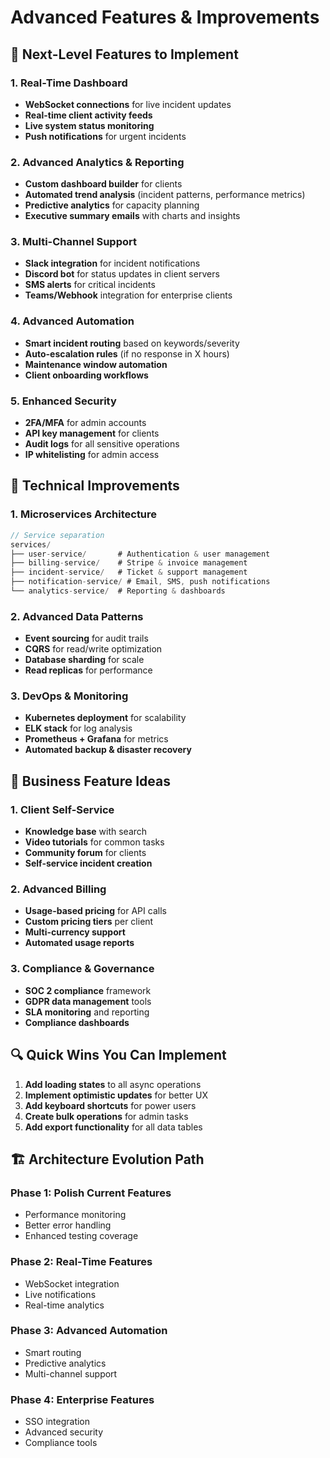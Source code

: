 # Advanced Features & Improvements

## 🚀 **Next-Level Features to Implement**

### **1. Real-Time Dashboard**

- **WebSocket connections** for live incident updates
- **Real-time client activity feeds**
- **Live system status monitoring**
- **Push notifications** for urgent incidents

### **2. Advanced Analytics & Reporting**

- **Custom dashboard builder** for clients
- **Automated trend analysis** (incident patterns, performance metrics)
- **Predictive analytics** for capacity planning
- **Executive summary emails** with charts and insights

### **3. Multi-Channel Support**

- **Slack integration** for incident notifications
- **Discord bot** for status updates in client servers
- **SMS alerts** for critical incidents
- **Teams/Webhook** integration for enterprise clients

### **4. Advanced Automation**

- **Smart incident routing** based on keywords/severity
- **Auto-escalation rules** (if no response in X hours)
- **Maintenance window automation**
- **Client onboarding workflows**

### **5. Enhanced Security**

- **2FA/MFA** for admin accounts
- **API key management** for clients
- **Audit logs** for all sensitive operations
- **IP whitelisting** for admin access

## 🔧 **Technical Improvements**

### **1. Microservices Architecture**

```typescript
// Service separation
services/
├── user-service/       # Authentication & user management
├── billing-service/    # Stripe & invoice management
├── incident-service/   # Ticket & support management
├── notification-service/ # Email, SMS, push notifications
└── analytics-service/  # Reporting & dashboards
```

### **2. Advanced Data Patterns**

- **Event sourcing** for audit trails
- **CQRS** for read/write optimization
- **Database sharding** for scale
- **Read replicas** for performance

### **3. DevOps & Monitoring**

- **Kubernetes deployment** for scalability
- **ELK stack** for log analysis
- **Prometheus + Grafana** for metrics
- **Automated backup & disaster recovery**

## 🎯 **Business Feature Ideas**

### **1. Client Self-Service**

- **Knowledge base** with search
- **Video tutorials** for common tasks
- **Community forum** for clients
- **Self-service incident creation**

### **2. Advanced Billing**

- **Usage-based pricing** for API calls
- **Custom pricing tiers** per client
- **Multi-currency support**
- **Automated usage reports**

### **3. Compliance & Governance**

- **SOC 2 compliance** framework
- **GDPR data management** tools
- **SLA monitoring** and reporting
- **Compliance dashboards**

## 🔍 **Quick Wins You Can Implement**

1. **Add loading states** to all async operations
2. **Implement optimistic updates** for better UX
3. **Add keyboard shortcuts** for power users
4. **Create bulk operations** for admin tasks
5. **Add export functionality** for all data tables

## 🏗️ **Architecture Evolution Path**

### **Phase 1: Polish Current Features**

- Performance monitoring
- Better error handling
- Enhanced testing coverage

### **Phase 2: Real-Time Features**

- WebSocket integration
- Live notifications
- Real-time analytics

### **Phase 3: Advanced Automation**

- Smart routing
- Predictive analytics
- Multi-channel support

### **Phase 4: Enterprise Features**

- SSO integration
- Advanced security
- Compliance tools
